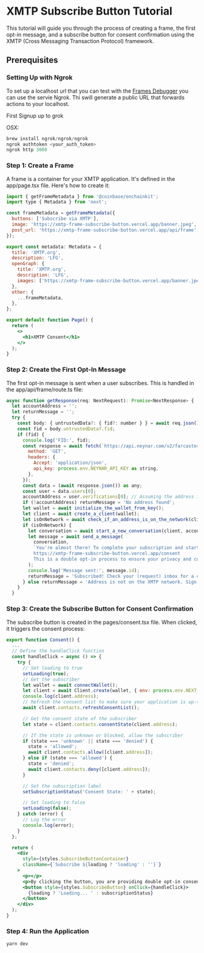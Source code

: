 # XMTP Subscribe Button Tutorial

This tutorial will guide you through the process of creating a frame, the first opt-in message, and a subscribe button for consent confirmation using the XMTP (Cross Messaging Transaction Protocol) framework.

## Prerequisites

### Setting Up with Ngrok

To set up a localhost url that you can test with the [Frames Debugger](https://warpcast.com/~/developers/embeds) you can use the servie Ngrok. Thi swill generate a public URL that forwards actions to your localhost.

First Signup up to grok

OSX:

```jsx
brew install ngrok/ngrok/ngrok
ngrok authtoken <your_auth_token>
ngrok http 3000
```

### Step 1: Create a Frame

A frame is a container for your XMTP application. It's defined in the app/page.tsx file. Here's how to create it:

```jsx
import { getFrameMetadata } from '@coinbase/onchainkit';
import type { Metadata } from 'next';

const frameMetadata = getFrameMetadata({
  buttons: ['Subscribe via XMTP'],
  image: 'https://xmtp-frame-subscribe-button.vercel.app/banner.jpeg',
  post_url: 'https://xmtp-frame-subscribe-button.vercel.app/api/frame',
});

export const metadata: Metadata = {
  title: 'XMTP.org',
  description: 'LFG',
  openGraph: {
    title: 'XMTP.org',
    description: 'LFG',
    images: ['https://xmtp-frame-subscribe-button.vercel.app/banner.jpeg'],
  },
  other: {
    ...frameMetadata,
  },
};

export default function Page() {
  return (
    <>
      <h1>XMTP Consent</h1>
    </>
  );
}
```

### Step 2: Create the First Opt-In Message

The first opt-in message is sent when a user subscribes. This is handled in the app/api/frame/route.ts file:

```jsx
async function getResponse(req: NextRequest): Promise<NextResponse> {
  let accountAddress = '';
  let returnMessage = '';
  try {
    const body: { untrustedData?: { fid?: number } } = await req.json();
    const fid = body.untrustedData?.fid;
    if (fid) {
      console.log('FID:', fid);
      const response = await fetch(`https://api.neynar.com/v2/farcaster/user/bulk?fids=${fid}`, {
        method: 'GET',
        headers: {
          Accept: 'application/json',
          api_key: process.env.NEYNAR_API_KEY as string,
        },
      });
      const data = (await response.json()) as any;
      const user = data.users[0];
      accountAddress = user.verifications[0]; // Assuming the address is the first item in the 'verifications' array
      if (!accountAddress) returnMessage = 'No address found';
      let wallet = await initialize_the_wallet_from_key();
      let client = await create_a_client(wallet);
      let isOnNetwork = await check_if_an_address_is_on_the_network(client, accountAddress);
      if (isOnNetwork) {
        let conversation = await start_a_new_conversation(client, accountAddress);
        let message = await send_a_message(
          conversation,
          `You're almost there! To complete your subscription and start receiving updates, please confirm your consent by clicking the link below:
          https://xmtp-frame-subscribe-button.vercel.app/consent
          This is a double opt-in process to ensure your privacy and consent are respected. Thank you for joining us!`,
        );
        console.log('Message sent:', message.id);
        returnMessage = 'Subscribed! Check your (request) inbox for a confirmation link.';
      } else returnMessage = 'Address is not on the XMTP network. Sign in';
    }
  }
```

### Step 3: Create the Subscribe Button for Consent Confirmation

The subscribe button is created in the pages/consent.tsx file. When clicked, it triggers the consent process:

```jsx
export function Consent() {
  ...
  // Define the handleClick function
  const handleClick = async () => {
    try {
      // Set loading to true
      setLoading(true);
      // Get the subscriber
      let wallet = await connectWallet();
      let client = await Client.create(wallet, { env: process.env.NEXT_PUBLIC_XMTP_ENV });
      console.log(client.address);
      // Refresh the consent list to make sure your application is up-to-date with the
      await client.contacts.refreshConsentList();

      // Get the consent state of the subscriber
      let state = client.contacts.consentState(client.address);

      // If the state is unknown or blocked, allow the subscriber
      if (state === 'unknown' || state === 'denied') {
        state = 'allowed';
        await client.contacts.allow([client.address]);
      } else if (state === 'allowed') {
        state = 'denied';
        await client.contacts.deny([client.address]);
      }

      // Set the subscription label
      setSubscriptionStatus('Consent State: ' + state);

      // Set loading to false
      setLoading(false);
    } catch (error) {
      // Log the error
      console.log(error);
    }
  };

  return (
    <div
      style={styles.SubscribeButtonContainer}
      className={`Subscribe ${loading ? 'loading' : ''}`}
    >
      <p></p>
      <p>By clicking the button, you are providing double opt-in consent for us to contact you.</p>
      <button style={styles.SubscribeButton} onClick={handleClick}>
        {loading ? 'Loading... ' : subscriptionStatus}
      </button>
    </div>
  );
}
```

### Step 4: Run the Application

```bash
yarn dev
```
